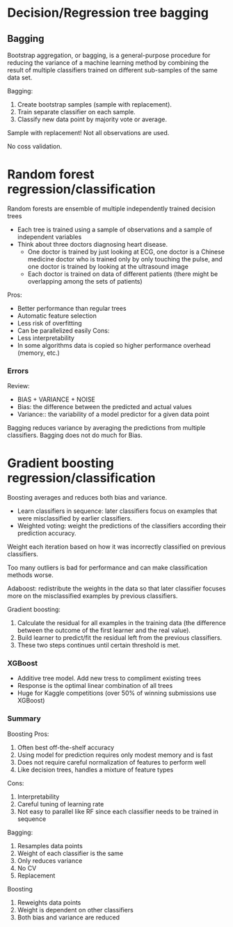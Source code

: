 
# Decision/Regression tree bagging

## Bagging

Bootstrap aggregation, or bagging, is a general-purpose procedure for reducing the variance of a machine learning method by combining the result of multiple classifiers trained on different sub-samples of the same data set.

Bagging:
1. Create bootstrap samples (sample with replacement).
2. Train separate classifier on each sample. 
3. Classify new data point by majority vote or average.

Sample with replacement! Not all observations are used.

No coss validation.

# Random forest regression/classification

Random forests are ensemble of multiple independently trained decision trees
* Each tree is trained using a sample of observations and a sample of independent variables 
* Think about three doctors diagnosing heart disease. 
	* One doctor is trained by just looking at ECG, one doctor is a Chinese medicine doctor who is trained only by only touching the pulse, and one doctor is trained by looking at the ultrasound image 
	* Each doctor is trained on data of different patients (there might be overlapping among the sets of patients)

Pros:
* Better performance than regular trees
* Automatic feature selection
* Less risk of overfitting
* Can be parallelized easily
Cons:
* Less interpretability
* In some algorithms data is copied so higher performance overhead (memory, etc.)

### Errors

Review: 
* BIAS + VARIANCE + NOISE
* Bias: the difference between the predicted and actual values
* Variance:: the variability of a model predictor for a given data point

Bagging reduces variance by averaging the predictions from multiple classifiers. Bagging does not do much for Bias.
# Gradient boosting regression/classification

Boosting averages and reduces both bias and variance.

* Learn classifiers in sequence: later classifiers focus on examples that were misclassified by earlier classifiers. 
* Weighted voting: weight the predictions of the classifiers according their prediction accuracy.

Weight each iteration based on how it was incorrectly classified on previous classifiers.

Too many outliers is bad for performance and can make classification methods worse.

Adaboost: redistribute the weights in the data so that later classifier focuses more on the misclassified examples by previous classifiers.

Gradient boosting:
1. Calculate the residual for all examples in the training data (the difference between the outcome of the first learner and the real value). 
2. Build learner to predict/fit the residual left from the previous classifiers.
3. These two steps continues until certain threshold is met.

### XGBoost

* Additive tree model. Add new tress to compliment existing trees
* Response is the optimal linear combination of all trees
* Huge for Kaggle competitions (over 50% of winning submissions use XGBoost)

### Summary

Boosting Pros:

1. Often best off-the-shelf accuracy
2. Using model for prediction requires only modest memory and is fast
3. Does not require careful normalization of features to perform well
4. Like decision trees, handles a mixture of feature types

Cons:

1. Interpretability
2. Careful tuning of learning rate
3. Not easy to parallel like RF since each classifier needs to be trained in sequence

Bagging:

1. Resamples data points
2. Weight of each classifier is the same
3. Only reduces variance
4. No CV
5. Replacement

Boosting
1. Reweights data points
2. Weight is dependent on other classifiers
3. Both bias and variance are reduced